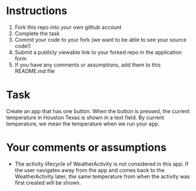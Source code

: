 # Instructions
1. Fork this repo into your own github account
2. Complete the task
3. Commit your code to your fork (we want to be able to see your source code!)
4. Submit a publicly viewable link to your forked repo in the application form
5. If you have any comments or assumptions, add them to this README.md file

# Task
Create an app that has one button. When the button is pressed, the current temperature in Houston Texas is shown in a text field. By current temperature, we mean the temperature when we run your app.

# Your comments or assumptions
- The activity lifecycle of WeatherActivity is not considered in this app.  If the user navigates away from the app and comes back to the WeatherActivity later, the same temperature from when the activity was first created will be shown.

